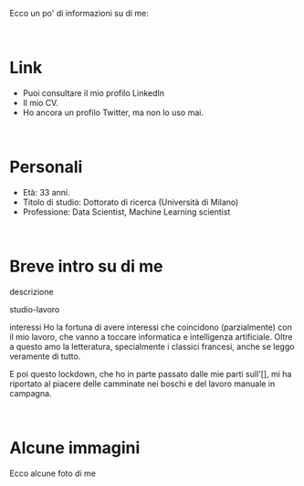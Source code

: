 
Ecco un po' di informazioni su di me:


<br>


# Link
- Puoi consultare il mio profilo LinkedIn
- Il mio CV.
- Ho ancora un profilo Twitter, ma non lo uso mai.


<br>


# Personali
- Età: 33 anni.
- Titolo di studio: Dottorato di ricerca (Università di Milano)
- Professione: Data Scientist, Machine Learning scientist


<br>


# Breve intro su di me
descrizione

studio-lavoro

interessi
Ho la fortuna di avere interessi che coincidono (parzialmente) con il mio lavoro, che vanno a toccare informatica e intelligenza artificiale.
Oltre a questo amo la letteratura, specialmente i classici francesi, anche se leggo veramente di tutto.

E poi questo lockdown, che ho in parte passato dalle mie parti sull'\[], mi ha riportato al piacere delle camminate nei boschi e del lavoro manuale in campagna.


<br>


# Alcune immagini
Ecco alcune foto di me

